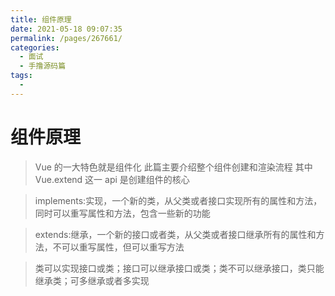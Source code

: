 ```yaml
---
title: 组件原理
date: 2021-05-18 09:07:35
permalink: /pages/267661/
categories:
  - 面试
  - 手撸源码篇
tags:
  - 
---
```


# 组件原理

> Vue 的一大特色就是组件化 此篇主要介绍整个组件创建和渲染流程 其中 Vue.extend 这一 api 是创建组件的核心

> implements:实现，一个新的类，从父类或者接口实现所有的属性和方法，同时可以重写属性和方法，包含一些新的功能

> extends:继承，一个新的接口或者类，从父类或者接口继承所有的属性和方法，不可以重写属性，但可以重写方法

> 类可以实现接口或类；接口可以继承接口或类；类不可以继承接口，类只能继承类；可多继承或者多实现
